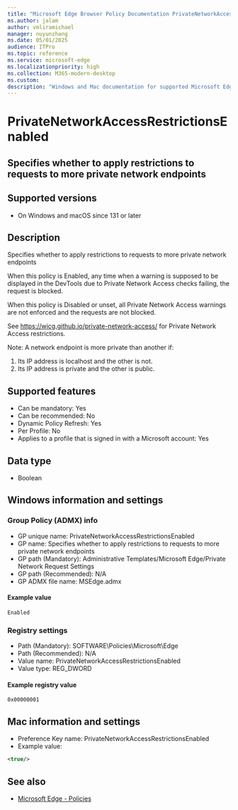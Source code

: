 ```yaml
---
title: "Microsoft Edge Browser Policy Documentation PrivateNetworkAccessRestrictionsEnabled"
ms.author: jalam
author: vmliramichael
manager: nuyunzhang
ms.date: 05/01/2025
audience: ITPro
ms.topic: reference
ms.service: microsoft-edge
ms.localizationpriority: high
ms.collection: M365-modern-desktop
ms.custom:
description: "Windows and Mac documentation for supported Microsoft Edge Browser policy: Specifies whether to apply restrictions to requests to more private network endpoints"
---
```


<!--THIS FILE IS AUTOMATICALLY GENERATED. MANUAL CHANGES WILL BE OVERWRITTEN.-->
<!--Please contact the Microsoft Edge Manageability team with any questions.-->

# PrivateNetworkAccessRestrictionsEnabled

## Specifies whether to apply restrictions to requests to more private network endpoints


## Supported versions

- On Windows and macOS since 131 or later

## Description

Specifies whether to apply restrictions to requests to more private
network endpoints

When this policy is Enabled, any time when a warning is supposed to be displayed in the DevTools due to Private Network Access checks failing, the request is blocked.

When this policy is Disabled or unset, all Private Network Access warnings are not enforced and the requests are not blocked.

See https://wicg.github.io/private-network-access/ for Private Network Access restrictions.

Note: A network endpoint is more private than another if:
1) Its IP address is localhost and the other is not.
2) Its IP address is private and the other is public.

## Supported features

- Can be mandatory: Yes
- Can be recommended: No
- Dynamic Policy Refresh: Yes
- Per Profile: No
- Applies to a profile that is signed in with a Microsoft account: Yes

## Data type

- Boolean

## Windows information and settings

### Group Policy (ADMX) info

- GP unique name: PrivateNetworkAccessRestrictionsEnabled
- GP name: Specifies whether to apply restrictions to requests to more private network endpoints
- GP path (Mandatory): Administrative Templates/Microsoft Edge/Private Network Request Settings
- GP path (Recommended): N/A
- GP ADMX file name: MSEdge.admx

#### Example value

```
Enabled
```

### Registry settings

- Path (Mandatory): SOFTWARE\Policies\Microsoft\Edge
- Path (Recommended): N/A
- Value name: PrivateNetworkAccessRestrictionsEnabled
- Value type: REG_DWORD

#### Example registry value

```
0x00000001
```


## Mac information and settings

- Preference Key name: PrivateNetworkAccessRestrictionsEnabled
- Example value:

```xml
<true/>
```

## See also
- [Microsoft Edge - Policies](../microsoft-edge-policies.md)
